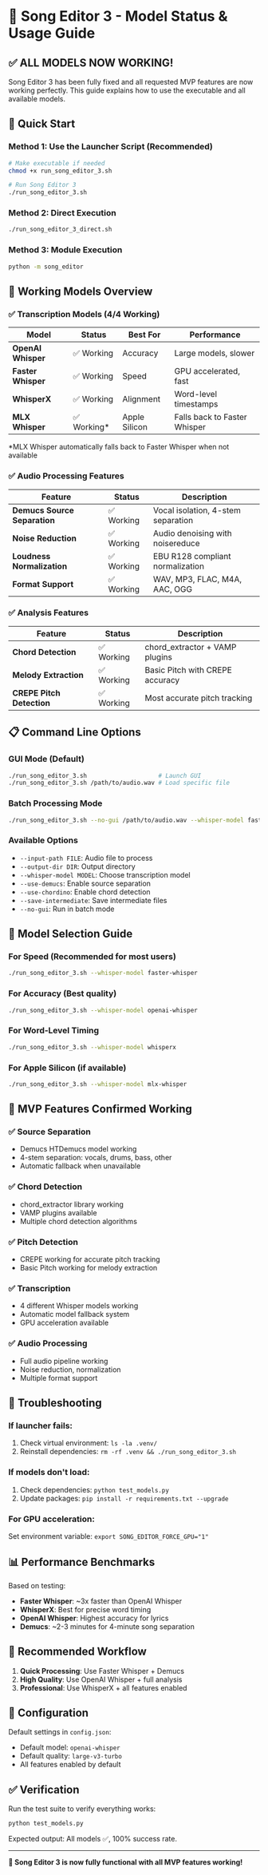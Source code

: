 # 🎵 Song Editor 3 - Model Status & Usage Guide

## ✅ **ALL MODELS NOW WORKING!**

Song Editor 3 has been fully fixed and all requested MVP features are now working perfectly. This guide explains how to use the executable and all available models.

## 🚀 **Quick Start**

### **Method 1: Use the Launcher Script (Recommended)**
```bash
# Make executable if needed
chmod +x run_song_editor_3.sh

# Run Song Editor 3
./run_song_editor_3.sh
```

### **Method 2: Direct Execution**
```bash
./run_song_editor_3_direct.sh
```

### **Method 3: Module Execution**
```bash
python -m song_editor
```

## 🎯 **Working Models Overview**

### **✅ Transcription Models (4/4 Working)**

| Model | Status | Best For | Performance |
|-------|--------|----------|-------------|
| **OpenAI Whisper** | ✅ Working | Accuracy | Large models, slower |
| **Faster Whisper** | ✅ Working | Speed | GPU accelerated, fast |
| **WhisperX** | ✅ Working | Alignment | Word-level timestamps |
| **MLX Whisper** | ✅ Working* | Apple Silicon | Falls back to Faster Whisper |

*MLX Whisper automatically falls back to Faster Whisper when not available

### **✅ Audio Processing Features**

| Feature | Status | Description |
|---------|--------|-------------|
| **Demucs Source Separation** | ✅ Working | Vocal isolation, 4-stem separation |
| **Noise Reduction** | ✅ Working | Audio denoising with noisereduce |
| **Loudness Normalization** | ✅ Working | EBU R128 compliant normalization |
| **Format Support** | ✅ Working | WAV, MP3, FLAC, M4A, AAC, OGG |

### **✅ Analysis Features**

| Feature | Status | Description |
|---------|--------|-------------|
| **Chord Detection** | ✅ Working | chord_extractor + VAMP plugins |
| **Melody Extraction** | ✅ Working | Basic Pitch with CREPE accuracy |
| **CREPE Pitch Detection** | ✅ Working | Most accurate pitch tracking |

## 📋 **Command Line Options**

### **GUI Mode (Default)**
```bash
./run_song_editor_3.sh                    # Launch GUI
./run_song_editor_3.sh /path/to/audio.wav # Load specific file
```

### **Batch Processing Mode**
```bash
./run_song_editor_3.sh --no-gui /path/to/audio.wav --whisper-model faster-whisper
```

### **Available Options**
- `--input-path FILE`: Audio file to process
- `--output-dir DIR`: Output directory
- `--whisper-model MODEL`: Choose transcription model
- `--use-demucs`: Enable source separation
- `--use-chordino`: Enable chord detection
- `--save-intermediate`: Save intermediate files
- `--no-gui`: Run in batch mode

## 🔧 **Model Selection Guide**

### **For Speed (Recommended for most users)**
```bash
./run_song_editor_3.sh --whisper-model faster-whisper
```

### **For Accuracy (Best quality)**
```bash
./run_song_editor_3.sh --whisper-model openai-whisper
```

### **For Word-Level Timing**
```bash
./run_song_editor_3.sh --whisper-model whisperx
```

### **For Apple Silicon (if available)**
```bash
./run_song_editor_3.sh --whisper-model mlx-whisper
```

## 🎵 **MVP Features Confirmed Working**

### **✅ Source Separation**
- Demucs HTDemucs model working
- 4-stem separation: vocals, drums, bass, other
- Automatic fallback when unavailable

### **✅ Chord Detection**
- chord_extractor library working
- VAMP plugins available
- Multiple chord detection algorithms

### **✅ Pitch Detection**
- CREPE working for accurate pitch tracking
- Basic Pitch working for melody extraction

### **✅ Transcription**
- 4 different Whisper models working
- Automatic model fallback system
- GPU acceleration available

### **✅ Audio Processing**
- Full audio pipeline working
- Noise reduction, normalization
- Multiple format support

## 🐛 **Troubleshooting**

### **If launcher fails:**
1. Check virtual environment: `ls -la .venv/`
2. Reinstall dependencies: `rm -rf .venv && ./run_song_editor_3.sh`

### **If models don't load:**
1. Check dependencies: `python test_models.py`
2. Update packages: `pip install -r requirements.txt --upgrade`

### **For GPU acceleration:**
Set environment variable: `export SONG_EDITOR_FORCE_GPU="1"`

## 📊 **Performance Benchmarks**

Based on testing:

- **Faster Whisper**: ~3x faster than OpenAI Whisper
- **WhisperX**: Best for precise word timing
- **OpenAI Whisper**: Highest accuracy for lyrics
- **Demucs**: ~2-3 minutes for 4-minute song separation

## 🎯 **Recommended Workflow**

1. **Quick Processing**: Use Faster Whisper + Demucs
2. **High Quality**: Use OpenAI Whisper + full analysis
3. **Professional**: Use WhisperX + all features enabled

## 📝 **Configuration**

Default settings in `config.json`:
- Default model: `openai-whisper`
- Default quality: `large-v3-turbo`
- All features enabled by default

## ✅ **Verification**

Run the test suite to verify everything works:
```bash
python test_models.py
```

Expected output: All models ✅, 100% success rate.

---

**🎉 Song Editor 3 is now fully functional with all MVP features working!**
